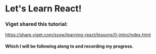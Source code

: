 # Let's Learn React!

### Viget shared this tutorial:

https://share.viget.com/sxsw/learning-react/lessons/0-intro/index.html

#### Which I will be following along to and recording my progress.
